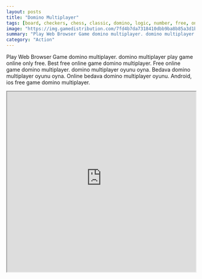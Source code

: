 ```yaml
---
layout: posts
title: "Domino Multiplayer"
tags: [board, checkers, chess, classic, domino, logic, number, free, online, games, oyna, game, free, games, play, play, games]
image: "https://img.gamedistribution.com/7fd4b7da7318410dbb9ba8b85a3d1b22-512x340.jpeg"
summary: "Play Web Browser Game domino multiplayer. domino multiplayer play game online only free. Best free online game domino multiplayer. Free online game domino multiplayer. domino multiplayer oyunu oyna. Bedava domino multiplayer oyunu oyna. Online bedava domino multiplayer oyunu. Android, ios free game domino multiplayer."
category: "Action"
---
```


Play Web Browser Game domino multiplayer. domino multiplayer play game online only free. Best free online game domino multiplayer. Free online game domino multiplayer. domino multiplayer oyunu oyna. Bedava domino multiplayer oyunu oyna. Online bedava domino multiplayer oyunu. Android, ios free game domino multiplayer.

<iframe width="100%" height="480px;" src="https://html5.gamedistribution.com/7fd4b7da7318410dbb9ba8b85a3d1b22/"></iframe>